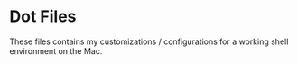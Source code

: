 # Dot Files

These files contains my customizations / configurations for a working
shell environment on the Mac.
